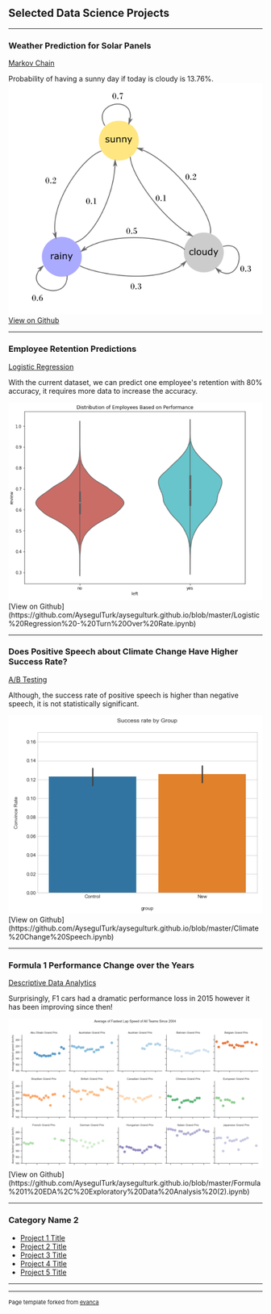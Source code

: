 ## Selected Data Science Projects 

---

### Weather Prediction for Solar Panels 
[Markov Chain](/sample_page)

Probability of having a sunny day if today is cloudy is 13.76%.  
<img src="images/GraphView.png?raw=true"/>
[View on Github](https://github.com/AysegulTurk/aysegulturk.github.io/blob/master/Markov%20Chain%20Prediction%20Weather%20for%20Solar%20Panels.ipynb)

---
### Employee Retention Predictions 
[Logistic Regression](/sample_page)

With the current dataset, we can predict one employee's retention with 80% accuracy, it requires more data to increase the accuracy.

<img src="images/ViolinChart.PNG?raw=true"/>
[View on Github](https://github.com/AysegulTurk/aysegulturk.github.io/blob/master/Logistic%20Regression%20-%20Turn%20Over%20Rate.ipynb)

---
### Does Positive Speech about Climate Change Have Higher Success Rate?
[A/B Testing](/pdf/sample_presentation.pdf)

Although, the success rate of positive speech is higher than negative speech, it is not statistically significant.

<img src="images/climate.PNG?raw=true"/>
[View on Github](https://github.com/AysegulTurk/aysegulturk.github.io/blob/master/Climate%20Change%20Speech.ipynb)

---
### Formula 1 Performance Change over the Years
[Descriptive Data Analytics](http://example.com/)

Surprisingly, F1 cars had a dramatic performance loss in 2015 however it has been improving since then!

<img src="images/F1NEWPIC.PNG?raw=true"/>
[View on Github](https://github.com/AysegulTurk/aysegulturk.github.io/blob/master/Formula%201%20EDA%2C%20Exploratory%20Data%20Analysis%20(2).ipynb)

---

### Category Name 2

- [Project 1 Title](http://example.com/)
- [Project 2 Title](http://example.com/)
- [Project 3 Title](http://example.com/)
- [Project 4 Title](http://example.com/)
- [Project 5 Title](http://example.com/)

---




---
<p style="font-size:11px">Page template forked from <a href="https://github.com/evanca/quick-portfolio">evanca</a></p>
<!-- Remove above link if you don't want to attibute -->
